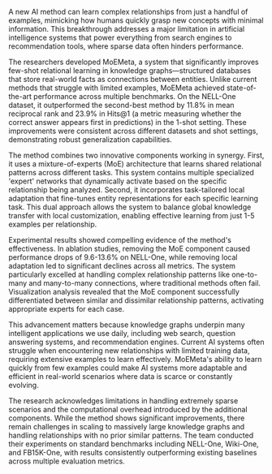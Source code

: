 A new AI method can learn complex relationships from just a handful of examples, mimicking how humans quickly grasp new concepts with minimal information. This breakthrough addresses a major limitation in artificial intelligence systems that power everything from search engines to recommendation tools, where sparse data often hinders performance.

The researchers developed MoEMeta, a system that significantly improves few-shot relational learning in knowledge graphs—structured databases that store real-world facts as connections between entities. Unlike current methods that struggle with limited examples, MoEMeta achieved state-of-the-art performance across multiple benchmarks. On the NELL-One dataset, it outperformed the second-best method by 11.8% in mean reciprocal rank and 23.9% in Hits@1 (a metric measuring whether the correct answer appears first in predictions) in the 1-shot setting. These improvements were consistent across different datasets and shot settings, demonstrating robust generalization capabilities.

The method combines two innovative components working in synergy. First, it uses a mixture-of-experts (MoE) architecture that learns shared relational patterns across different tasks. This system contains multiple specialized 'expert' networks that dynamically activate based on the specific relationship being analyzed. Second, it incorporates task-tailored local adaptation that fine-tunes entity representations for each specific learning task. This dual approach allows the system to balance global knowledge transfer with local customization, enabling effective learning from just 1-5 examples per relationship.

Experimental results showed compelling evidence of the method's effectiveness. In ablation studies, removing the MoE component caused performance drops of 9.6-13.6% on NELL-One, while removing local adaptation led to significant declines across all metrics. The system particularly excelled at handling complex relationship patterns like one-to-many and many-to-many connections, where traditional methods often fail. Visualization analysis revealed that the MoE component successfully differentiated between similar and dissimilar relationship patterns, activating appropriate experts for each case.

This advancement matters because knowledge graphs underpin many intelligent applications we use daily, including web search, question answering systems, and recommendation engines. Current AI systems often struggle when encountering new relationships with limited training data, requiring extensive examples to learn effectively. MoEMeta's ability to learn quickly from few examples could make AI systems more adaptable and efficient in real-world scenarios where data is scarce or constantly evolving.

The research acknowledges limitations in handling extremely sparse scenarios and the computational overhead introduced by the additional components. While the method shows significant improvements, there remain challenges in scaling to massively large knowledge graphs and handling relationships with no prior similar patterns. The team conducted their experiments on standard benchmarks including NELL-One, Wiki-One, and FB15K-One, with results consistently outperforming existing baselines across multiple evaluation metrics.